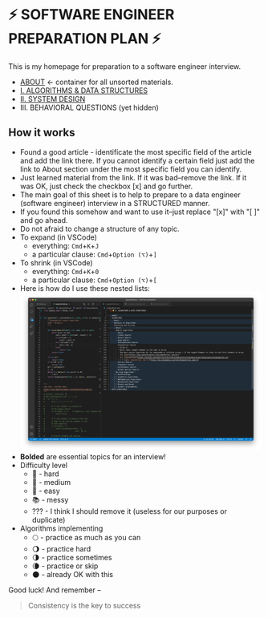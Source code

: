 # ⚡ SOFTWARE ENGINEER PREPARATION PLAN ⚡

This is my homepage for preparation to a software engineer interview.
  - [ABOUT](https://github.com/sgalich/interview-preparation/blob/main/0_about.md) <- container for all unsorted materials.
  - [I. ALGORITHMS & DATA STRUCTURES](https://github.com/sgalich/interview-preparation/blob/main/1_algorithms.md)
  - [II. SYSTEM DESIGN](https://github.com/sgalich/interview-preparation/blob/main/2_system_design.md)
  - III. BEHAVIORAL QUESTIONS (yet hidden)

## How it works
  - Found a good article - identificate the most specific field of the article and add the link there. If you cannot identify a certain field just add the link to About section under the most specific field you can identify.
  - Just learned material from the link. If it was bad–remove the link. If it was OK, just check the checkbox [x] and go further.
  - The main goal of this sheet is to help to prepare to a data engineer (software engineer) interview in a STRUCTURED manner.
  - If you found this somehow and want to use it–just replace "[x]" with "[ ]" and go ahead.
  - Do not afraid to change a structure of any topic.
  - To expand (in VSCode)
    - everything: ```Cmd```+```K```+```J```
    - a particular clause: ```Cmd```+```Option (⌥)```+```]```
  - To shrink (in VSCode)
    - everything: ```Cmd```+```K```+```0```
    - a particular clause: ```Cmd```+```Option (⌥)```+```[```
  - Here is how do I use these nested lists: ![](https://github.com/sgalich/interview-preparation/blob/main/overview.png)
  - **Bolded** are essential topics for an interview!
  - Difficulty level
    * 📕 - hard
    * 📙 - medium
    * 📗 - easy
    * 📚 - messy
    * ??? - I think I should remove it (useless for our purposes or duplicate)
  - Algorithms implementing
    * 🌕 - practice as much as you can
    * 🌖 - practice hard
    * 🌗 - practice sometimes
    * 🌘 - practice or skip
    * 🌑 - already OK with this

Good luck! And remember –
> Consistency is the key to success